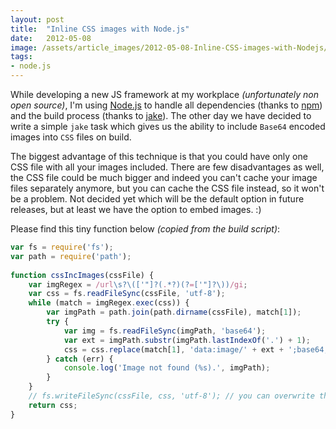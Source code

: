 ```yaml
---
layout: post
title:  "Inline CSS images with Node.js"
date:   2012-05-08
image: /assets/article_images/2012-05-08-Inline-CSS-images-with-Nodejs/cascading-waterfall.jpg
tags:
- node.js
---
```


While developing a new JS framework at my workplace *(unfortunately non open source)*, I'm using [Node.js](http://nodejs.org/) to handle all dependencies (thanks to [npm](http://npmjs.org)) and the build process (thanks to [jake](https://github.com/mde/jake)). The other day we have decided to write a simple `jake` task which gives us the ability to include `Base64` encoded images into `CSS` files on build.

The biggest advantage of this technique is that you could have only one CSS file with all your images included. There are few disadvantages as well, the CSS file could be much bigger and indeed you can't cache your image files separately anymore, but you can cache the CSS file instead, so it won't be a problem. Not decided yet which will be the default option in future releases, but at least we have the option to embed images. :)

Please find this tiny function below  *(copied from the build script)*:

```javascript
var fs = require('fs');
var path = require('path');
 
function cssIncImages(cssFile) {
	var imgRegex = /url\s?\(['"]?(.*?)(?=['"]?\))/gi;
	var css = fs.readFileSync(cssFile, 'utf-8');
	while (match = imgRegex.exec(css)) {
		var imgPath = path.join(path.dirname(cssFile), match[1]);
		try {
			var img = fs.readFileSync(imgPath, 'base64');
			var ext = imgPath.substr(imgPath.lastIndexOf('.') + 1);
			css = css.replace(match[1], 'data:image/' + ext + ';base64,' + img);
		} catch (err) {
			console.log('Image not found (%s).', imgPath);
		}
	}
	// fs.writeFileSync(cssFile, css, 'utf-8'); // you can overwrite the original file with this line
	return css;
}
```
